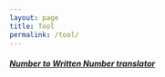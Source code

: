 ```yaml
---
layout: page
title: Tool
permalink: /tool/
---
```


##### [Number to Written Number translator](http://blog.meihao.us/app/tool.html)

